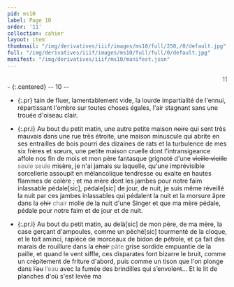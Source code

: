 ```yaml
---
pid: ms10
label: Page 10
order: '11'
collection: cahier
layout: item
thumbnail: "/img/derivatives/iiif/images/ms10/full/250,/0/default.jpg"
full: "/img/derivatives/iiif/images/ms10/full/full/0/default.jpg"
manifest: "/img/derivatives/iiif/ms10/manifest.json"
---
```


<div align="right" style='color:#677179'> 11</div> 
- {:.centered} -- 10 --

- {:.pr} tain de fluer, lamentablement vide, la lourde impartialité de l'ennui, répartissant l'ombre sur toutes choses égales, l'air stagnant sans une trouée d'oiseau clair.

- {:.pr.i} Au bout du petit matin, une autre petite maison <del style='color:#303030'>noire</del> qui sent très mauvais dans une rue très étroite, une maison minuscule qui abrite en ses entrailles de bois pourri des dizaines de rats et la turbulence de mes six frères et sœurs, une petite maison cruelle dont l'intransigeance affole nos fin de mois et mon père fantasque grignoté d'une <del style='color:#303030'>vieille vieille</del><add style='color:#677179'> seule seule </add>misère, je n'ai jamais su laquelle, qu'une imprévisible sorcellerie assoupit en mélancolique tendresse ou exalte en hautes flammes de colère ; et ma mère dont les jambes pour notre faim inlassable pédale[sic], pédale[sic] de jour, de nuit, je suis même réveillé la nuit par ces jambes inlassables qui pédalent la nuit et la morsure âpre dans la <del style='color:#303030'>chir</del><add style='color:#677179'> chair </add>molle de la nuit d'une Singer et que ma mère pédale, pédale pour notre faim et de jour et de nuit.

- {:.pr.i} Au bout du petit matin, au delà[sic] de mon père, de ma mère, la case gerçant d'ampoules, comme un pêché[sic] tourmenté de la cloque, et le toit aminci, rapiécé de morceaux de bidon de pétrole, et ça fait des marais de rouillure dans la <del style='color:#303030'>chair</del><add style='color:#677179'> pâte </add>grise sordide empuantie de la paille, et quand le vent siffle, ces disparates font bizarre le bruit, comme un crépitement de friture d'abord, puis comme un tison que l'on plonge dans <del style='color:#303030'>l’au</del><add style='color:#677179'> l’eau </add>avec la fumée des brindilles qui s’envole<del style='color:#303030'>nt</del>... Et le lit de planches d'où s'est levée ma

